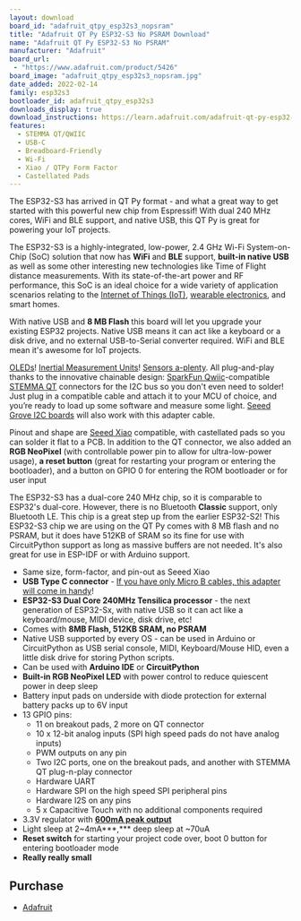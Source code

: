 ```yaml
---
layout: download
board_id: "adafruit_qtpy_esp32s3_nopsram"
title: "Adafruit QT Py ESP32-S3 No PSRAM Download"
name: "Adafruit QT Py ESP32-S3 No PSRAM"
manufacturer: "Adafruit"
board_url:
 - "https://www.adafruit.com/product/5426"
board_image: "adafruit_qtpy_esp32s3_nopsram.jpg"
date_added: 2022-02-14
family: esp32s3
bootloader_id: adafruit_qtpy_esp32s3
downloads_display: true
download_instructions: https://learn.adafruit.com/adafruit-qt-py-esp32-s3/circuitpython-2
features:
  - STEMMA QT/QWIIC
  - USB-C
  - Breadboard-Friendly
  - Wi-Fi
  - Xiao / QTPy Form Factor
  - Castellated Pads
---
```


The ESP32-S3 has arrived in QT Py format - and what a great way to get started with this powerful new chip from Espressif! With dual 240 MHz cores, WiFi and BLE support, and native USB, this QT Py is great for powering your IoT projects.

The ESP32-S3 is a highly-integrated, low-power, 2.4 GHz Wi-Fi System-on-Chip (SoC) solution that now has **WiFi** and **BLE** support, **built-in native USB** as well as some other interesting new technologies like Time of Flight distance measurements. With its state-of-the-art power and RF performance, this SoC is an ideal choice for a wide variety of application scenarios relating to the [Internet of Things (IoT)](https://www.adafruit.com/category/342), [wearable electronics](https://www.adafruit.com/category/65), and smart homes.

With native USB and **8 MB Flash** this board will let you upgrade your existing ESP32 projects. Native USB means it can act like a keyboard or a disk drive, and no external USB-to-Serial converter required. WiFi and BLE mean it's awesome for IoT projects.

[OLEDs](https://www.adafruit.com/?q=qt+oled&main_page=category&cPath=1005&sort=BestMatch)! [Inertial Measurement Units](https://www.adafruit.com/?q=qt+imu&main_page=category&cPath=1005&sort=BestMatch)! [Sensors a-plenty](https://www.adafruit.com/?q=qt+sensor&main_page=category&cPath=1005&sort=BestMatch). All plug-and-play thanks to the innovative chainable design: [SparkFun Qwiic](https://www.sparkfun.com/qwiic)-compatible [STEMMA QT](https://learn.adafruit.com/introducing-adafruit-stemma-qt) connectors for the I2C bus so you don't even need to solder! Just plug in a compatible cable and attach it to your MCU of choice, and you’re ready to load up some software and measure some light. [Seeed Grove I2C boards](https://www.adafruit.com/product/4528) will also work with this adapter cable.

Pinout and shape are [Seeed Xiao](https://wiki.seeedstudio.com/Seeeduino-XIAO/) compatible, with castellated pads so you can solder it flat to a PCB. In addition to the QT connector, we also added an **RGB NeoPixel** (with controllable power pin to allow for ultra-low-power usage), **a reset button** (great for restarting your program or entering the bootloader), and a button on GPIO 0 for entering the ROM bootloader or for user input

The ESP32-S3 has a dual-core 240 MHz chip, so it is comparable to ESP32's dual-core. However, there is no Bluetooth **Classic** support, only Bluetooth LE. This chip is a great step up from the earlier ESP32-S2! This ESP32-S3 chip we are using on the QT Py comes with 8 MB flash and no PSRAM, but it does have 512KB of SRAM so its fine for use with CircuitPython support as long as massive buffers are not needed. It's also great for use in ESP-IDF or with Arduino support.

- Same size, form-factor, and pin-out as Seeed Xiao
- **USB Type C connector** - [If you have only Micro B cables, this adapter will come in handy](https://www.adafruit.com/product/4299)!
- **ESP32-S3 Dual Core 240MHz Tensilica processor** - the next generation of ESP32-Sx, with native USB so it can act like a keyboard/mouse, MIDI device, disk drive, etc!
- Comes with **8MB Flash, 512KB SRAM, no PSRAM**
- Native USB supported by every OS - can be used in Arduino or CircuitPython as USB serial console, MIDI, Keyboard/Mouse HID, even a little disk drive for storing Python scripts.
- Can be used with **Arduino IDE** or **CircuitPython**
- **Built-in RGB NeoPixel LED** with power control to reduce quiescent power in deep sleep
- Battery input pads on underside with diode protection for external battery packs up to 6V input
- 13 GPIO pins:
  - 11 on breakout pads, 2 more on QT connector
  - 10 x 12-bit analog inputs (SPI high speed pads do not have analog inputs)
  - PWM outputs on any pin
  - Two I2C ports, one on the breakout pads, and another with STEMMA QT plug-n-play connector
  - Hardware UART
  - Hardware SPI on the high speed SPI peripheral pins
  - Hardware I2S on any pins
  - 5 x Capacitive Touch with no additional components required
- 3.3V regulator with [**600mA peak output**](https://www.diodes.com/assets/Datasheets/AP2112.pdf)
- Light sleep at 2~4mA***,\*** deep sleep at ~70uA
- **Reset switch** for starting your project code over, boot 0 button for entering bootloader mode
- **Really really small**

## Purchase

* [Adafruit](https://www.adafruit.com/product/5426)
